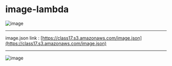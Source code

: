 # image-lambda
![image](https://github.com/BasharIrani23/image-lambda/assets/129655131/bf884a20-5746-432e-8f53-a6f45e06457d)
***
image.json link : [https://class17.s3.amazonaws.com/image.json](https://class17.s3.amazonaws.com/image.json)
***
![image](https://github.com/BasharIrani23/image-lambda/assets/129655131/9687ae68-01fd-4eb3-91e9-cb3986da3017)


